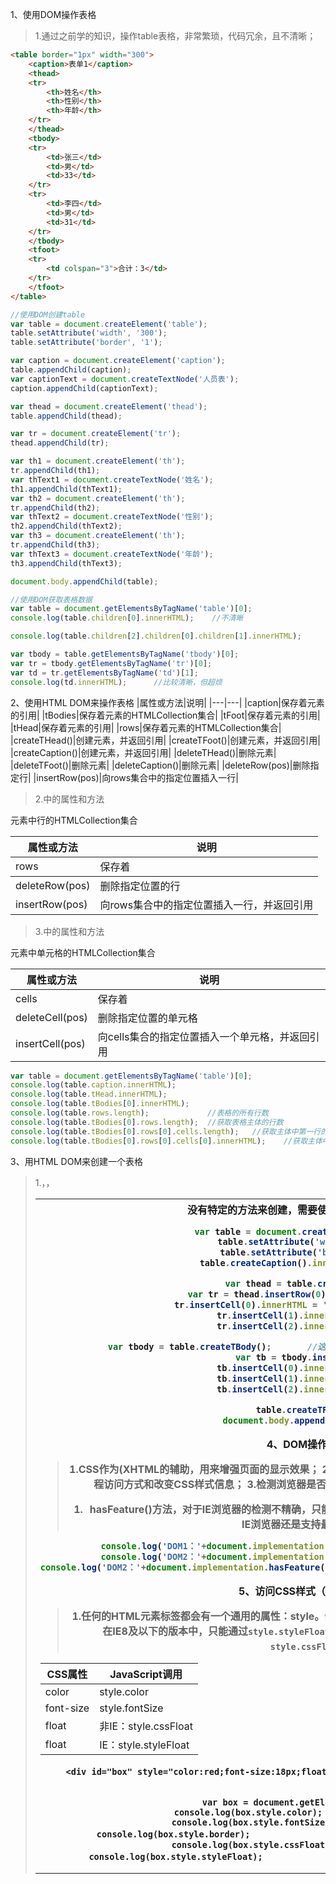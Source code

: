 1、使用DOM操作表格
> 1.通过之前学的知识，操作table表格，非常繁琐，代码冗余，且不清晰；
```html
<table border="1px" width="300">
    <caption>表单1</caption>
    <thead>
    <tr>
        <th>姓名</th>
        <th>性别</th>
        <th>年龄</th>
    </tr>
    </thead>
    <tbody>
    <tr>
        <td>张三</td>
        <td>男</td>
        <td>33</td>
    </tr>
    <tr>
        <td>李四</td>
        <td>男</td>
        <td>31</td>
    </tr>
    </tbody>
    <tfoot>
    <tr>
        <td colspan="3">合计：3</td>
    </tr>
    </tfoot>
</table>
```
```js
//使用DOM创建table
var table = document.createElement('table');
table.setAttribute('width', '300');
table.setAttribute('border', '1');

var caption = document.createElement('caption');
table.appendChild(caption);
var captionText = document.createTextNode('人员表');
caption.appendChild(captionText);

var thead = document.createElement('thead');
table.appendChild(thead);

var tr = document.createElement('tr');
thead.appendChild(tr);

var th1 = document.createElement('th');
tr.appendChild(th1);
var thText1 = document.createTextNode('姓名');
th1.appendChild(thText1);
var th2 = document.createElement('th');
tr.appendChild(th2);
var thText2 = document.createTextNode('性别');
th2.appendChild(thText2);
var th3 = document.createElement('th');
tr.appendChild(th3);
var thText3 = document.createTextNode('年龄');
th3.appendChild(thText3);

document.body.appendChild(table);
```
```js
//使用DOM获取表格数据
var table = document.getElementsByTagName('table')[0];
console.log(table.children[0].innerHTML);    //不清晰

console.log(table.children[2].children[0].children[1].innerHTML);

var tbody = table.getElementsByTagName('tbody')[0];
var tr = tbody.getElementsByTagName('tr')[0];
var td = tr.getElementsByTagName('td')[1];
console.log(td.innerHTML);      //比较清晰，但超烦
```

2、使用HTML DOM来操作表格
|属性或方法|说明|
|---|---|
|caption|保存着<caption>元素的引用|
|tBodies|保存着<tbody>元素的HTMLCollection集合|
|tFoot|保存着<tfoot>元素的引用|
|tHead|保存着<thead>元素的引用|
|rows|保存着<tr>元素的HTMLCollection集合|
|createTHead()|创建<thead>元素，并返回引用|
|createTFoot()|创建<tfoot>元素，并返回引用|
|createCaption()|创建<caption>元素，并返回引用|
|deleteTHead()|删除<thead>元素|
|deleteTFoot()|删除<tfoot>元素|
|deleteCaption()|删除<caption>元素|
|deleteRow(pos)|删除指定行|
|insertRow(pos)|向rows集合中的指定位置插入一行|

> 2.<tbody>中的属性和方法

|属性或方法|说明|
|---|---|
|rows|保存着<tbody>元素中行的HTMLCollection集合|
|deleteRow(pos)|删除指定位置的行|
|insertRow(pos)|向rows集合中的指定位置插入一行，并返回引用|

> 3.<tr>中的属性和方法

|属性或方法|说明|
|---|---|
|cells|保存着<tr>元素中单元格的HTMLCollection集合|
|deleteCell(pos)|删除指定位置的单元格|
|insertCell(pos)|向cells集合的指定位置插入一个单元格，并返回引用|
```js
var table = document.getElementsByTagName('table')[0];
console.log(table.caption.innerHTML);
console.log(table.tHead.innerHTML);
console.log(table.tBodies[0].innerHTML);
console.log(table.rows.length);             //表格的所有行数
console.log(table.tBodies[0].rows.length);  //获取表格主体的行数
console.log(table.tBodies[0].rows[0].cells.length);   //获取主体中第一行的单元格数量
console.log(table.tBodies[0].rows[0].cells[0].innerHTML);    //获取主体中第一行的第一个单元格中的内容
```

3、用HTML DOM来创建一个表格
> 1.<table>，<tbody>，<th>没有特定的方法来创建，需要使用document来创建；
```js
var table = document.createElement('table');
table.setAttribute('width', '300');
table.setAttribute('border', '1');
table.createCaption().innerHTML = '人员表';

var thead = table.createTHead();
var tr = thead.insertRow(0);          //插入一行
tr.insertCell(0).innerHTML = '姓名';   //插入三个单元格
tr.insertCell(1).innerHTML = '性别';
tr.insertCell(2).innerHTML = '年龄';

var tbody = table.createTBody();       //这里创建tbody是有效的(为什么？新增的方法？)
var tb = tbody.insertRow(0);
tb.insertCell(0).innerHTML = '张三';
tb.insertCell(1).innerHTML = '张三';
tb.insertCell(2).innerHTML = '张三';

table.createTFoot();
document.body.appendChild(table);
```

4、DOM操作样式
> 1.CSS作为(XHTML的辅助，用来增强页面的显示效果；
> 2.DOM1实现了最基本的文档处理，DOM2增加了CSS编程访问方式和改变CSS样式信息；
> 3.检测浏览器是否支持DOM1级的CSS能力或DOM2级的CSS能力；
> 1. hasFeature()方法，对于IE浏览器的检测不精确，只能检测HTML版本1.0，返回true，其他均返回false，但IE浏览器还是支持最常用的CSS2模块；
```js
console.log('DOM1：'+document.implementation.hasFeature('CSS','2.0'));     //true
console.log('DOM2：'+document.implementation.hasFeature('CSS2','2.0'));    //true
console.log('DOM2：'+document.implementation.hasFeature('HTML','1.0'));   //true(在IE中，其他浏览器也为true)
```

5、访问CSS样式（可以赋值）
> 1.任何的HTML元素标签都会有一个通用的属性：style。会返回CSSStyleDeclaration对象。
> 1.对于float属性，在IE8及以下的版本中，只能通过`style.styleFloat`访问；就兼容性而言，目前的主流浏览器都支持`style.cssFloat`访问；

|CSS属性|JavaScript调用|
|---|---|
|color|style.color|
|font-size|style.fontSize|
|float|非IE：style.cssFloat|
|float|IE：style.styleFloat|
```
<div id="box" style="color:red;font-size:18px;float:left;border:1px solid green;">css样式</div>


var box = document.getElementById('box');
console.log(box.style.color);                  //red
console.log(box.style.fontSize);               //18px
console.log(box.style.border);                 //1px solid green（符合属性也可以获取）
console.log(box.style.cssFloat);               //left
console.log(box.style.styleFloat);             //left(在chrome和firefox中显示undefined)
```
